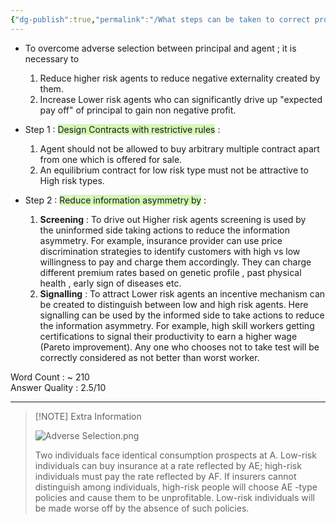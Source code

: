 ```yaml
---
{"dg-publish":true,"permalink":"/What steps can be taken to correct problem of adverse selection/"}
---
```




- To overcome adverse selection between principal and agent ; it is necessary to
    
    1. Reduce higher risk agents to reduce negative externality created by them.
    2. Increase Lower risk agents who can significantly drive up "expected pay off" of principal to gain non negative profit.

- Step 1 : <span style="background:#d3f8b6">Design Contracts with restrictive rules</span> :
    
    1. Agent should not be allowed to buy arbitrary multiple contract apart from one which is offered for sale.
    2. An equilibrium contract for low risk type must not be attractive to High risk types.

- Step 2 : <span style="background:#d3f8b6">Reduce information asymmetry by</span> :
    
    1. **Screening** : To drive out Higher risk agents screening is used by the uninformed side taking actions to reduce the information asymmetry. For example, insurance provider can use price discrimination strategies to identify customers with high vs low willingness to pay and charge them accordingly. They can charge different premium rates based on genetic profile , past physical health , early sign of diseases etc.
    2. **Signalling** : To attract Lower risk agents an incentive mechanism can be created to distinguish between low and high risk agents. Here signalling can be used by the informed side to take actions to reduce the information asymmetry. For example, high skill workers getting certifications to signal their productivity to earn a higher wage (Pareto improvement). Any one who chooses not to take test will be correctly considered as not better than worst worker.

Word Count : ~ 210  
Answer Quality : 2.5/10

---

> [!NOTE] Extra Information
> 
> ![Adverse Selection.png](/img/user/0-%20Files/0-%20Images/Adverse%20Selection.png)
> 
> Two individuals face identical consumption prospects at A. Low-risk individuals can buy insurance at a rate reflected by AE; high-risk individuals must pay the rate reflected by AF. If insurers cannot distinguish among individuals, high-risk people will choose AE -type policies and cause them to be unprofitable. Low-risk individuals will be made worse off by the absence of such policies.
